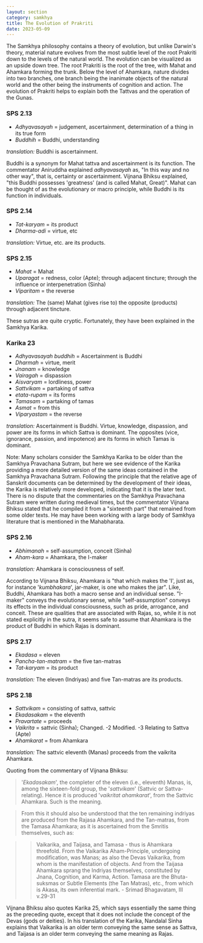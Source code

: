 ```yaml
---
layout: section
category: samkhya
title: The Evolution of Prakriti
date: 2023-05-09
---
```

The Samkhya philosophy contains a theory of evolution, but unlike Darwin's theory, material nature evolves from the most subtle level of the root Prakriti down to the levels of the natural world. The evolution can be visualized as an upside down tree. The root Prakriti is the root of the tree, with Mahat and Ahamkara forming the trunk. Below the level of Ahamkara, nature divides into two branches, one branch being the inanimate objects of the natural world and the other being the instruments of cognition and action. The evolution of Prakriti helps to explain both the Tattvas and the operation of the Gunas.

### SPS 2.13 

- *Adhyavasayah* = judgement, ascertainment, determination of a thing in its true form
- *Buddhih* = Buddhi, understanding

*translation:* Buddhi is ascertainment.

Buddhi is a synonym for Mahat tattva and ascertainment is its function. The commentator Aniruddha explained *adhyavasayah* as, "In this way and no other way", that is, certainty or ascertainment. Vijnana Bhiksu explained, "this Buddhi possesses 'greatness' (and is called Mahat, Great)". Mahat can be thought of as the evolutionary or macro principle, while Buddhi is its function in individuals.

### SPS 2.14
- *Tat-karyam* = its product
- *Dharma-adi* = virtue, etc

*translation:* Virtue, etc. are its products.

### SPS 2.15
- *Mahat* = Mahat
- *Uparagat* = redness, color (Apte); through adjacent tincture; through the influence or interpenetration (Sinha)
- *Viparitam* = the reverse

*translation:* The (same) Mahat (gives rise to) the opposite (products) through adjacent tincture.

These sutras are quite cryptic. Fortunately, they have been explained in the Samkhya Karika.

### Karika 23
- *Adhyavasayah buddhih* = Ascertainment is Buddhi
- *Dharmah* = virtue, merit
- *Jnanam* = knowledge
- *Vairagah* = dispassion
- *Aisvaryam* = lordliness, power
- *Sattvikam* = partaking of sattva
- *etata-rupam* = its forms 
- *Tamasam* = partaking of tamas
- *Asmat* = from this
- *Viparyastam* = the reverse

*translation:* Ascertainment is Buddhi. Virtue, knowledge, dispassion, and power are its forms in which Sattva is dominant. The opposites (vice, ignorance, passion, and impotence) are its forms in which Tamas is dominant.

Note: Many scholars consider the Samkhya Karika to be older than the Samkhya Pravachana Sutram, but here we see evidence of the Karika providing a more detailed version of the same ideas contained in the Samkhya Pravachana Sutram. Following the principle that the relative age of Sanskrit documents can be determined by the development of their ideas, the Karika is relatively more developed, indicating that it is the later text. There is no dispute that the commentaries on the Samkhya Pravachana Sutram were written during medieval times, but the commentator Vijnana Bhiksu stated that he compiled it from a "sixteenth part" that remained from some older texts. He may have been working with a large body of Samkhya literature that is mentioned in the Mahabharata.

### SPS 2.16
- *Abhimanah* = self-assumption, conceit (Sinha)
- *Aham-kara* = Ahamkara, the I-maker

*translation:* Ahamkara is consciousness of self.

According to Vijnana Bhiksu, Ahamkara is "that which makes the 'I', just as, for instance '*kumbhakara*', jar-maker, is one who makes the jar".  Like, Buddhi, Ahamkara has both a macro sense and an individual sense. "I-maker" conveys the evolutionary sense, while "self-assumption" conveys its effects in the individual consciousness, such as pride, arrogance, and conceit. These are qualities that are associated with Rajas, so, while it is not stated explicitly in the sutra, it seems safe to assume that Ahamkara is the product of Buddhi in which Rajas is dominant.

### SPS 2.17
- *Ekadasa* = eleven
- *Pancha-tan-matram* = the five tan-matras
- *Tat-karyam* = its product

*translation:* The eleven (Indriyas) and five Tan-matras are its products.

### SPS 2.18
- *Sattvikam* = consisting of sattva, sattvic
- *Ekadasakam* = the eleventh
- *Pravartate* =  proceeds
- *Vaikrita* = sattvic (Sinha); Changed. -2 Modified. -3 Relating to Sattva (Apte)
- *Ahamkarat* = from Ahamkara

*translation:* The sattvic eleventh (Manas) proceeds from the vaikrita Ahamkara.

Quoting from the commentary of Vijnana Bhiksu:
>'*Ekadasakam*', the completer of the eleven (i.e., eleventh) Manas, is, among the sixteen-fold group, the '*sattvikam*' (Sattvic or Sattva-relating). Hence it is produced '*vaikritat ahamkarat*', from the Sattvic Ahamkara. Such is the meaning.

>From this it should also be understood that the ten remaining indriyas are produced from the Rajasa Ahamkara, and the Tan-matras, from the Tamasa Ahamkara; as it is ascertained from the Smritis themselves, such as:

>>Vaikarika, and Taijasa, and Tamasa - thus is Ahamkara threefold. From the Vaikarika Aham-Principle, undergoing modification, was Manas; as also the Devas Vaikarika,  from whom is the manifestation of objects. And from the Taijasa Ahamkara sprang the Indriyas themselves, constituted by Jnana, Cognition, and Karma, Action. Tamasa are the Bhuta-suksmas or Subtle Elements (the Tan Matras), etc., from which is Akasa, its own inferential mark. - Srimad Bhagavatam, III v.29-31
	
Vijnana Bhiksu also quotes Karika 25, which says essentially the same thing as the preceding quote, except that it does not include the concept of the Devas (gods or deities). In his translation of the Karika, Nandalal Sinha explains that Vaikarika is an older term conveying the same sense as Sattva, and Taijasa is an older term conveying the same meaning as Rajas.
